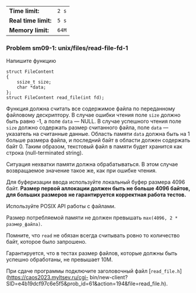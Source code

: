 |                      |       |
|----------------------|-------|
| **Time limit:**      | `2 s` |
| **Real time limit:** | `5 s` |
| **Memory limit:**    | `64M` |


### Problem sm09-1: unix/files/read-file-fd-1

Напишите функцию

    
    
    struct FileContent
    {
        ssize_t size;
        char *data;
    };
    struct FileContent read_file(int fd);

Функция должна считать все содержимое файла по переданному файловому дескриптору. В случае ошибки
чтения поле `size` должно быть равно -1, а поле `data` — NULL. В случае успешного чтения поле `size`
должно содержать размер считанного файла, поле `data` — указатель на считанные данные. Область
памяти `data` должна быть на 1 больше размера файла, и последний байт в области должен содержать
байт 0. Таким образом, текстовый файл в памяти будет хранится как строка (null-terminated string).

Ситуация нехватки памяти должна обрабатываться. В этом случае возвращаемое значение такое же, как
при ошибке чтения.

Для буферизации ввода используйте локальный буфер размера 4096 байт. **Размер первой аллокации
должен быть не больше 4096 байтов, для больших размеров не гарантируется корректная работа тестов.**

Используйте POSIX API работы с файлами.

Размер потребляемой памяти не должен превышать `max(4096, 2 * размер_файла)`.

Помните, что `read` не обязан всегда считывать ровно то количество байт, которое было запрошено.

Гарантируется, что в тестах размер файлов, которые должны быть успешно обработаны, не превышает 10M.

При сдаче программы подключите заголовочный файл [`read_file.h`](https://caos2023.myltsev.ru/cgi-
bin/new-client?SID=e4b19dcf97c6e5f5&prob_id=61&action=194&file=read_file.h).

